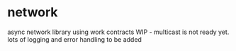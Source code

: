 # network
async network library using work contracts
WIP - multicast is not ready yet. lots of logging and error handling to be added